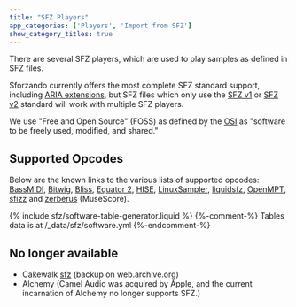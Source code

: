 ```yaml
---
title: "SFZ Players"
app_categories: ['Players', 'Import from SFZ']
show_category_titles: true
---
```

There are several SFZ players, which are used to play samples as defined in SFZ
files.

Sforzando currently offers the most complete SFZ standard support, including
[ARIA extensions], but SFZ files which only use the [SFZ v1] or [SFZ v2] standard
will work with multiple SFZ players.

We use "Free and Open Source" (FOSS) as defined by the [OSI]
as "software to be freely used, modified, and shared."

## Supported Opcodes

Below are the known links to the various lists of supported opcodes:\
[BassMIDI], [Bitwig], [Bliss], [Equator 2], [HISE], [LinuxSampler], [liquidsfz],
[OpenMPT], [sfizz] and [zerberus] (MuseScore).

{% include sfz/software-table-generator.liquid %}
{%-comment-%} Tables data is at /_data/sfz/software.yml {%-endcomment-%}

## No longer available

- Cakewalk [sfz] (backup on web.archive.org)
- Alchemy (Camel Audio was acquired by Apple,
  and the current incarnation of Alchemy no longer supports SFZ.)

[ARIA extensions]: /opcodes/?v=aria
[OSI]:     https://opensource.org/licenses
[SFZ v1]: /opcodes/?v=1
[SFZ v2]: /opcodes/?v=2
[sfz]:    https://web.archive.org/web/20071011005744/http://www.rgcaudio.com/sfz.htm

[BassMIDI]:     https://www.un4seen.com/doc/#bassmidi/BASS_MIDI_FontInit.html
[Bliss]:        https://www.discodsp.com/bliss/
[Bitwig]:       https://github.com/sfzformat/sfzformat.github.io/pull/48#issuecomment-731244523
[Equator 2]:    https://github.com/sfzformat/sfzformat.github.io/wiki/Player-Equator2
[HISE]:         https://github.com/christophhart/HISE/blob/master/hi_sampler/sampler/SfzImporter.h#L47
[LinuxSampler]: http://linuxsampler.org/sfz/
[liquidsfz]:    https://github.com/swesterfeld/liquidsfz/blob/master/OPCODES.md
[OpenMPT]:      https://wiki.openmpt.org/Manual:_SFZ_Implementation
[sfizz]:        https://sfz.tools/sfizz/development/status/opcodes
[zerberus]:     https://github.com/musescore/MuseScore/blob/master/src/framework/audio/internal/synthesizers/zerberus/internal/README
